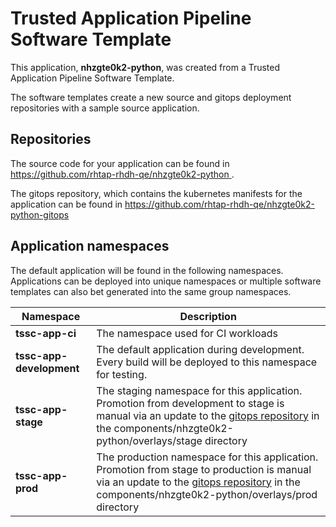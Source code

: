 # Trusted Application Pipeline Software Template

This application, **nhzgte0k2-python**, was created from a Trusted Application Pipeline Software Template.

The software templates create a new source and gitops deployment repositories with a sample source application. 

## Repositories

The source code for your application can be found in [https://github.com/rhtap-rhdh-qe/nhzgte0k2-python ](https://github.com/rhtap-rhdh-qe/nhzgte0k2-python ).
 
The gitops repository, which contains the kubernetes manifests for the application can be found in 
[https://github.com/rhtap-rhdh-qe/nhzgte0k2-python-gitops ](https://github.com/rhtap-rhdh-qe/nhzgte0k2-python-gitops ) 

## Application namespaces 

The default application will be found in the following namespaces. Applications can be deployed into unique namespaces or multiple software templates can also bet generated into the same group namespaces.  

|  Namespace   |  Description   |  
| -------- | -------- |
| **tssc-app-ci** | The namespace used for CI workloads |
| **tssc-app-development** | The default application during development. Every build will be deployed to this namespace for testing. |
| **tssc-app-stage** | The staging namespace for this application. Promotion from development to stage is manual via an update to the [gitops repository](https://github.com/rhtap-rhdh-qe/nhzgte0k2-python-gitops ) in the components/nhzgte0k2-python/overlays/stage directory |
| **tssc-app-prod** | The production namespace for this application. Promotion from stage to production is manual via an update to the [gitops repository](https://github.com/rhtap-rhdh-qe/nhzgte0k2-python-gitops ) in the components/nhzgte0k2-python/overlays/prod directory |
